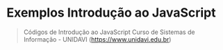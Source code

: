Exemplos Introdução ao JavaScript
=================================

> Códigos de Introdução ao JavaScript
> Curso de Sistemas de Informação - UNIDAVI (https://www.unidavi.edu.br)
